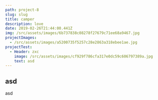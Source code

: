 ```yaml
---
path: project-8
slug: slug
title: camper
description: love
date: 2019-02-26T21:44:00.441Z
img: /src/assets/images/6b737838c08278f27679c71ee68a9467.jpg
projectImages:
  - /src/assets/images/a5200735f5257c28e2863a318ebee1ae.jpg
projectTest:
  - Header: zxc
    image: /src/assets/images/cf929f786cfa317e0dc59c606797389a.jpg
    text: asd
---
```

## asd

asd
